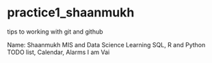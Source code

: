 # practice1_shaanmukh
tips to working with git and github

Name: Shaanmukh
MIS and Data Science
Learning SQL, R and Python
TODO list, Calendar, Alarms 
I am Vai
